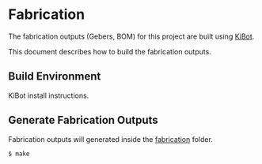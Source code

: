 Fabrication
===========
The fabrication outputs (Gebers, BOM) for this project are built using
[KiBot](https://github.com/skorokithakis/KiBot).

This document describes how to build the fabrication outputs.

Build Environment
-----------------
KiBot install instructions.

Generate Fabrication Outputs
----------------------------
Fabrication outputs will generated inside the [fabrication](fabrication) folder.
``` 
$ make
```
